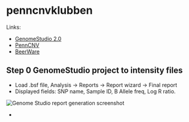 # penncnvklubben

Links:

* [GenomeStudio 2.0](http://support.illumina.com/array/array_software/genomestudio/downloads.html)
* [PennCNV](http://penncnv.openbioinformatics.org)
* [BeerWare](https://en.wikipedia.org/wiki/Beerware)

## Step 0 GenomeStudio project to intensity files

* Load .bsf file, Analysis -> Reports -> Report wizard -> Final report
* Displayed fields: SNP name, Sample ID, B Allele freq, Log R ratio. 

![Genome Studio report generation screenshot]()

* 

